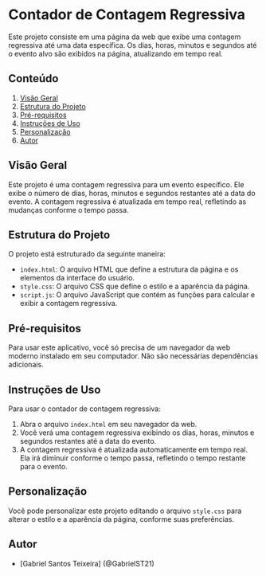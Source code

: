 # Contador de Contagem Regressiva

Este projeto consiste em uma página da web que exibe uma contagem regressiva até uma data específica. Os dias, horas, minutos e segundos até o evento alvo são exibidos na página, atualizando em tempo real.

## Conteúdo

1. [Visão Geral](#visão-geral)
2. [Estrutura do Projeto](#estrutura-do-projeto)
3. [Pré-requisitos](#pré-requisitos)
4. [Instruções de Uso](#instruções-de-uso)
5. [Personalização](#personalização)
6. [Autor](#autor)

## Visão Geral

Este projeto é uma contagem regressiva para um evento específico. Ele exibe o número de dias, horas, minutos e segundos restantes até a data do evento. A contagem regressiva é atualizada em tempo real, refletindo as mudanças conforme o tempo passa.

## Estrutura do Projeto

O projeto está estruturado da seguinte maneira:

- `index.html`: O arquivo HTML que define a estrutura da página e os elementos da interface do usuário.
- `style.css`: O arquivo CSS que define o estilo e a aparência da página.
- `script.js`: O arquivo JavaScript que contém as funções para calcular e exibir a contagem regressiva.

## Pré-requisitos

Para usar este aplicativo, você só precisa de um navegador da web moderno instalado em seu computador. Não são necessárias dependências adicionais.

## Instruções de Uso

Para usar o contador de contagem regressiva:

1. Abra o arquivo `index.html` em seu navegador da web.
2. Você verá uma contagem regressiva exibindo os dias, horas, minutos e segundos restantes até a data do evento.
3. A contagem regressiva é atualizada automaticamente em tempo real. Ela irá diminuir conforme o tempo passa, refletindo o tempo restante para o evento.

## Personalização

Você pode personalizar este projeto editando o arquivo `style.css` para alterar o estilo e a aparência da página, conforme suas preferências.

## Autor

- [Gabriel Santos Teixeira] (@GabrielST21)
  
